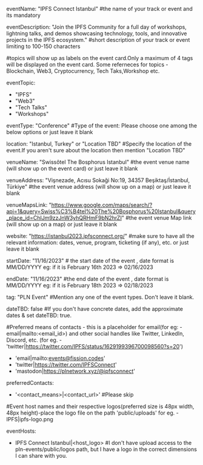 
eventName: "IPFS Connect Istanbul" #the name of your track or event and its mandatory

eventDescription: "Join the IPFS Community for a full day of workshops, lightning talks, and demos showcasing technology, tools, and innovative projects in the IPFS ecosystem." #short description of your track or event limiting to 100-150 characters

#topics will show up as labels on the event card.Only a maximum of 4 tags will be displayed on the event card. Some referneces for topics - Blockchain, Web3, Cryptocurrency, Tech Taks,Workshop etc.

eventTopic: 
  - "IPFS"
  - "Web3"
  - "Tech Talks"
  - "Workshops" 

eventType: "Conference" #Type of the event: Please choose one among the below options or just leave it blank

location: "Istanbul, Turkey" or "Location TBD" #Specify the location of the event.If you aren't sure about the location then mention "Location TBD"

venueName: "Swissôtel The Bosphorus Istanbul" #the event venue name (will show up on the event card) or just leave it blank

venueAddress: "Vişnezade, Acısu Sokaği No:19, 34357 Beşiktaş/İstanbul, Türkiye" #the event venue address (will show up on a map) or just leave it blank

venueMapsLink: "https://www.google.com/maps/search/?api=1&query=Swiss%C3%B4tel%20The%20Bosphorus%20Istanbul&query_place_id=ChIJm9zzJnW3yhQRHmF9bN2hrZI" #the event venue Map link (will show up on a map) or just leave it blank

website: "https://istanbul2023.ipfsconnect.org/" #make sure to have all the relevant information: dates, venue, program, ticketing (if any), etc. or just leave it blank

startDate: "11/16/2023" # the start date of the event , date format is MM/DD/YYYY eg: if it is February 16th 2023 => 02/16/2023

endDate: "11/16/2023" #the end date of the event , date format is MM/DD/YYYY eg: if it is February 18th 2023 => 02/18/2023

tag: "PLN Event" #Mention any one of the event types. Don't leave it blank.

dateTBD: false #If you don't have concrete dates, add the approximate dates & set dateTBD: true.

#Preferred means of contacts - this is a placeholder for email(for eg:  - email|mailto:<email_id>) and other social handles like Twitter, LinkedIn, Discord, etc. (for eg.   - 'twitter|https://twitter.com/IPFS/status/1629199396700098560?s=20')

- 'email|mailto:events@fission.codes'
- 'twitter|https://twitter.com/IPFSConnect'
- 'mastodon|https://plnetwork.xyz/@ipfsconnect'

preferredContacts:
  - '<contact_means>|<contact_url>' #Please skip

#Event host names and their respective logos(preferred size is 48px width, 48px height)-place the logo file on the path 'public/uploads' for eg.   - IPFS|ipfs-logo.png

eventHosts:
  - IPFS Connect Istanbul|<host_logo> #I don't have upload access to the pln-events/public/logos path, but I have a logo in the correct dimensions I can share with you.
